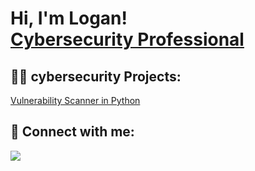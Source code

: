 <h1>Hi, I'm Logan! <br/><a href="https://www.linkedin.com/in/logan-ldt">Cybersecurity Professional</a> </h1>

<h2>👨‍💻 cybersecurity Projects:</h2>

[Vulnerability Scanner in Python](https://github.com/Ltriplett15/Custom-Vulnerability-Scanner)



<h2> 🤳 Connect with me:</h2>

<a href="https://linkedin.com/in/logan-ldt"><img src="https://img.shields.io/badge/-LinkedIn-0072b1?&style=for-the-badge&logo=linkedin&logoColor=white" /></a>

<!--
**Ltriplett15/ltriplett15** is a ✨ _special_ ✨ repository because its `README.md` (this file) appears on your GitHub profile.
